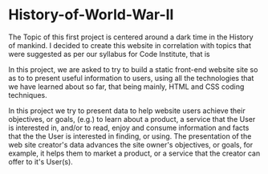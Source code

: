 # History-of-World-War-II
The Topic of this first project is centered around a dark time in the History of mankind. I decided to create this website in correlation with topics that were suggested as per our syllabus for Code Institute, that is


In this project, we are asked to try to build a static front-end website site so as to to present useful information to users, using all the technologies that we have learned about so far, that being mainly, HTML and CSS coding techniques.

In this project we try to present data to help website users achieve their objectives, or goals, (e.g.) to learn about a product, a service that the User is interested in, and/or to read, enjoy and consume information and facts that the the User is interested in finding, or using. The presentation of the web site creator's data advances the site owner's objectives, or goals, for example, it helps them to market a product, or a service that the creator can offer to it's User(s).
